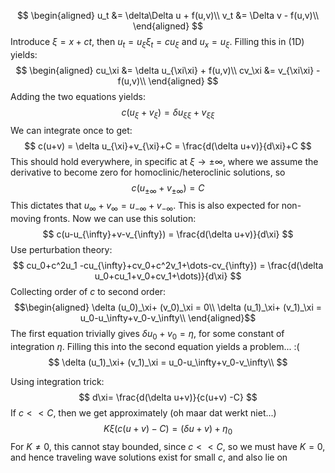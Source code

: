 $$
\begin{aligned}
u_t &= \delta\Delta u + f(u,v)\\
v_t &= \Delta v - f(u,v)\\
\end{aligned}
$$
Introduce $\xi= x+ct$, then $u_t = u_\xi \xi_t=cu_\xi$ and $u_x = u_\xi$. Filling this in (1D) yields:
$$
\begin{aligned}
cu_\xi &= \delta u_{\xi\xi} + f(u,v)\\
cv_\xi &=  v_{\xi\xi} - f(u,v)\\
\end{aligned}
$$
Adding the two equations yields:
$$
c(u_\xi+v_\xi) = \delta u_{\xi\xi}+v_{\xi\xi}
$$
We can integrate once to get:
$$
c(u+v) = \delta u_{\xi}+v_{\xi}+C = \frac{d(\delta u+v)}{d\xi}+C
$$
This should hold everywhere, in specific at $\xi\to\pm\infty$, where we assume the derivative to become zero for homoclinic/heteroclinic solutions, so 
$$
c(u_{\pm\infty}+v_{\pm\infty}) =C
$$
This dictates that $u_{\infty}+v_{\infty}=u_{-\infty}+v_{-\infty}$. This is also expected for non-moving fronts. 
Now we can use this solution:
$$
c(u-u_{\infty}+v-v_{\infty}) = \frac{d(\delta u+v)}{d\xi}
$$
Use perturbation theory:
$$
cu_0+c^2u_1 -cu_{\infty}+cv_0+c^2v_1+\dots-cv_{\infty}) = \frac{d(\delta u_0+cu_1+v_0+cv_1+\dots)}{d\xi}
$$
Collecting order of $c$ to second order:
$$\begin{aligned}
\delta (u_0)_\xi+ (v_0)_\xi = 0\\
\delta (u_1)_\xi+ (v_1)_\xi = u_0-u_\infty+v_0-v_\infty\\
\end{aligned}$$
The first equation trivially gives $\delta u_0+v_0=\eta$, for some constant of integration $\eta$. Filling this into the second equation yields a problem... :( 
$$
\delta (u_1)_\xi+ (v_1)_\xi = u_0-u_\infty+v_0-v_\infty\\
$$



Using integration trick:
$$
d\xi= \frac{d(\delta u+v)}{c(u+v) -C}
$$
If $c<<C$, then we get approximately (oh maar dat werkt niet...)
$$
K\xi (c(u+v) -C)= (\delta u+v)+\eta_0
$$
For $K\not=0$, this cannot stay bounded, since $c<< C$, so we must have $K=0$, and hence traveling wave solutions exist for small $c$, and also lie on 